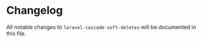 # Changelog

All notable changes to `laravel-cascade-soft-deletes` will be documented in this file.

